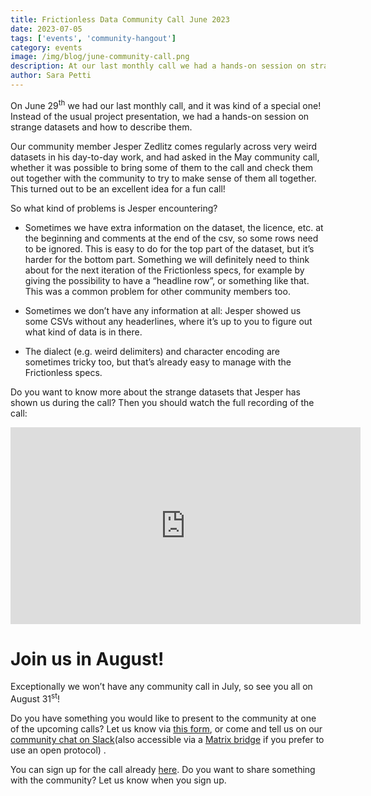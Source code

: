 ```yaml
---
title: Frictionless Data Community Call June 2023
date: 2023-07-05
tags: ['events', 'community-hangout']
category: events
image: /img/blog/june-community-call.png
description: At our last monthly call we had a hands-on session on strange datasets and how to describe them.
author: Sara Petti
---
```

On June 29<sup>th</sup> we had our last monthly call, and it was kind of a special one! Instead of the usual project presentation, we had a hands-on session on strange datasets and how to describe them. 

Our community member Jesper Zedlitz comes regularly across very weird datasets in his day-to-day work, and had asked in the May community call, whether it was possible to bring some of them to the call and check them out together with the community to try to make sense of them all together. This turned out to be an excellent idea for a fun call! 

So what kind of problems is Jesper encountering?

* Sometimes we have extra information on the dataset, the licence, etc. at the beginning and comments at the end of the csv, so some rows need to be ignored. This is easy to do for the top part of the dataset, but it’s harder for the bottom part. Something we will definitely need to think about for the next iteration of the Frictionless specs, for example by giving the possibility to have a “headline row”, or something like that. This was a common problem for other community members too.

* Sometimes we don’t have any information at all: Jesper showed us some CSVs without any headerlines, where it’s up to you to figure out what kind of data is in there. 

* The dialect (e.g. weird delimiters) and character encoding are sometimes tricky too, but that’s already easy to manage with the Frictionless specs.

Do you want to know more about the strange datasets that Jesper has shown us during the call? Then you should watch the full recording of the call:

<iframe width="560" height="315" src="https://www.youtube.com/embed/WekfG2AZ-Dc" title="YouTube video player" frameborder="0" allow="accelerometer; autoplay; clipboard-write; encrypted-media; gyroscope; picture-in-picture; web-share" allowfullscreen></iframe>

# Join us in August!
Exceptionally we won’t have any community call in July, so see you all on August 31<sup>st</sup>! 

Do you have something you would like to present to the community at one of the upcoming calls? Let us know via [this form](https://forms.gle/AWpbxyiGESNSUFK2A), or come and tell us on our [community chat on Slack](https://join.slack.com/t/frictionlessdata/shared_invite/zt-17kpbffnm-tRfDW_wJgOw8tJVLvZTrBg)(also accessible via a [Matrix bridge](https://matrix.to/#/#frictionlessdata:matrix.okfn.org) if you prefer to use an open protocol) .

You can sign up for the call already [here](https://docs.google.com/forms/d/e/1FAIpQLSeuNCopxXauMkrWvF6VHqOyHMcy54SfNDOseVXfWRQZWkvqjQ/viewform?usp=sf_link). Do you want to share something with the community? Let us know when you sign up. 
